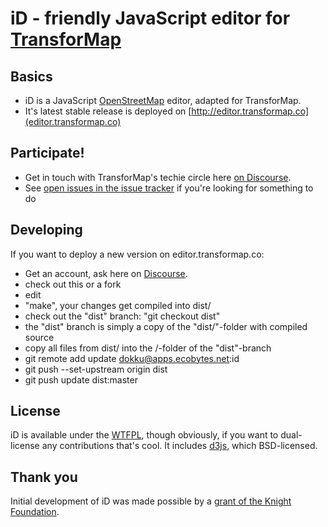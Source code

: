 # iD - friendly JavaScript editor for [TransforMap](http://transformap.co/)

## Basics

* iD is a JavaScript [OpenStreetMap](http://www.openstreetmap.org/) editor, adapted for TransforMap.
* It's latest stable release is deployed on [http://editor.transformap.co](editor.transformap.co)

## Participate!

* Get in touch with TransforMap's techie circle here [on Discourse](http://discourse.transformap.co/c/engineering).
* See [open issues in the issue tracker](https://github.com/TransforMap/iD/issues?state=open) if you're looking for something to do

## Developing

If you want to deploy a new version on editor.transformap.co:

* Get an account, ask here on [Discourse](http://discourse.transformap.co/t/id-editor-deployment-coordination/366/6).
* check out this or a fork
* edit
* "make", your changes get compiled into dist/
* check out the "dist" branch: "git checkout dist"
* the "dist" branch is simply a copy of the "dist/"-folder with compiled source
* copy all files from dist/ into the /-folder of the "dist"-branch
* git remote add update dokku@apps.ecobytes.net:id
* git push --set-upstream origin dist
* git push update dist:master

## License

iD is available under the [WTFPL](http://sam.zoy.org/wtfpl/), though obviously, if you want to dual-license
any contributions that's cool. It includes [d3js](http://d3js.org/), which BSD-licensed.

## Thank you

Initial development of iD was made possible by a [grant of the Knight Foundation](http://www.mapbox.com/blog/knight-invests-openstreetmap/).
